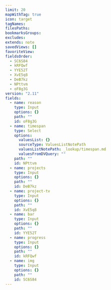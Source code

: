 ```yaml
---
limit: 20
mapWithTag: true
icon: target
tagNames: 
filesPaths: 
bookmarksGroups: 
excludes: 
extends: note
savedViews: []
favoriteView: 
fieldsOrder:
  - SC6S84
  - kRFQwf
  - YYE52T
  - XvE5q8
  - DeB7kz
  - NPttvm
  - oF8g3G
version: "2.11"
fields:
  - name: reason
    type: Input
    options: {}
    path: ""
    id: oF8g3G
  - name: timespan
    type: Select
    options:
      valuesList: {}
      sourceType: ValuesListNotePath
      valuesListNotePath: _lookup/timespan.md
      valuesFromDVQuery: ""
    path: ""
    id: NPttvm
  - name: projects
    type: Input
    options: {}
    path: ""
    id: DeB7kz
  - name: project-tv
    type: Input
    options: {}
    path: ""
    id: XvE5q8
  - name: bar
    type: Input
    options: {}
    path: ""
    id: YYE52T
  - name: progress
    type: Input
    options: {}
    path: ""
    id: kRFQwf
  - name: img
    type: Input
    options: {}
    path: ""
    id: SC6S84
---
```

